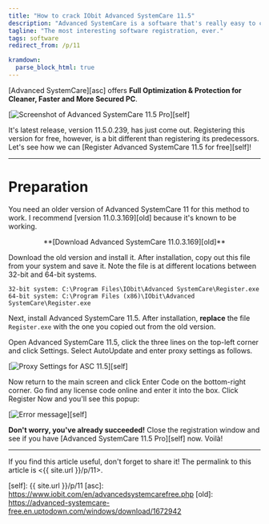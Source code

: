 ```yaml
---
title: "How to crack IObit Advanced SystemCare 11.5"
description: "Advanced SystemCare is a software that's really easy to crack.\nGet Pro for free."
tagline: "The most interesting software registration, ever."
tags: software
redirect_from: /p/11

kramdown:
  parse_block_html: true
---
```


[Advanced SystemCare][asc] offers **Full Optimization & Protection for Cleaner, Faster and More Secured PC**.

[![Screenshot of Advanced SystemCare 11.5 Pro](/image/asc-11.5-pro.png)][self]

It's latest release, version 11.5.0.239, has just come out. Registering this version for free, however, is a bit different than registering its predecessors. Let's see how we can [Register Advanced SystemCare 11.5 for free][self]!

---

# Preparation

You need an older version of Advanced SystemCare 11 for this method to work. I recommend [version 11.0.3.169][old] because it's known to be working.

<div style="text-align: center;">
**[Download Advanced SystemCare 11.0.3.169][old]**
</div>

Download the old version and install it. After installation, copy out this file from your system and save it. Note the file is at different locations between 32-bit and 64-bit systems.

```
32-bit system: C:\Program Files\IObit\Advanced SystemCare\Register.exe
64-bit system: C:\Program Files (x86)\IObit\Advanced SystemCare\Register.exe
```

Next, install Advanced SystemCare 11.5. After installation, **replace** the file `Register.exe` with the one you copied out from the old version.

Open Advanced SystemCare 11.5, click the three lines on the top-left corner and click Settings. Select AutoUpdate and enter proxy settings as follows.

[![Proxy Settings for ASC 11.5](/image/asc-11-proxy-settings.png)][self]

Now return to the main screen and click Enter Code on the bottom-right corner. Go find any license code online and enter it into the box. Click Register Now and you'll see this popup:

[![Error message](/image/asc-11-reg-error.png)][self]

**Don't worry, you've already succeeded!** Close the registration window and see if you have [Advanced SystemCare 11.5 Pro][self] now. Voilà!

---

If you find this article useful, don't forget to share it! The permalink to this article is <{{ site.url }}/p/11>.


  [self]: {{ site.url }}/p/11
  [asc]: https://www.iobit.com/en/advancedsystemcarefree.php
  [old]: https://advanced-systemcare-free.en.uptodown.com/windows/download/1672942
